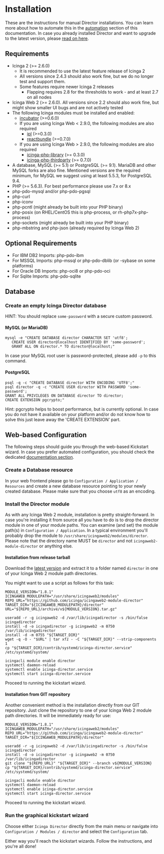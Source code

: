 <a id="Installation"></a>Installation
=====================================

These are the instructions for manual Director installations. You can
learn more about how to automate this in the [automation](03-Automation.md) section
of this documentation. In case you already installed Director and want to upgrade
to the latest version, please [read on here](05-Upgrading.md).

Requirements
------------

* Icinga 2 (&gt;= 2.6.0)
  * It is recommended to use the latest feature release of Icinga 2
  * All versions since 2.4.3 should also work fine, but
    we do no longer test and support them.
  * Some features require newer Icinga 2 releases
    * Flapping requires 2.8 for the thresholds to work - and at least 2.7 on all
      nodes
* Icinga Web 2 (&gt;= 2.6.0). All versions since 2.2 should also work fine, but
  might show smaller UI bugs and are not actively tested
* The following Icinga modules must be installed and enabled:
  * [incubator](https://github.com/Icinga/icingaweb2-module-incubator) (>=0.6.0)
  * If you are using Icinga Web &lt; 2.9.0, the following modules are also required
    * [ipl](https://github.com/Icinga/icingaweb2-module-ipl) (>=0.3.0)
    * [reactbundle](https://github.com/Icinga/icingaweb2-module-reactbundle) (>=0.7.0)
  * If you are using Icinga Web &gt; 2.9.0, the following modules are also required
    * [icinga-php-library](https://github.com/Icinga/icinga-php-library) (>= 0.3.0)
    * [icinga-php-thirdparty](https://github.com/Icinga/icinga-php-thirdparty) (>= 0.7.0)
* A database, MySQL (&gt;= 5.1) or PostgreSQL (&gt;= 9.1). MariaDB and other
  MySQL forks are also fine. Mentioned versions are the required minimum,
  for MySQL we suggest using at least 5.5.3, for PostgreSQL 9.4.
* PHP (>= 5.6.3). For best performance please use 7.x or 8.x
* php-pdo-mysql and/or php-pdo-pgsql
* php-curl
* php-iconv
* php-pcntl (might already be built into your PHP binary)
* php-posix (on RHEL/CentOS this is php-process, or rh-php7x-php-process)
* php-sockets (might already be built into your PHP binary)
* php-mbstring and php-json (already required by Icinga Web 2)

Optional Requirements
---------------------
* For IBM DB2 Imports: php-pdo-ibm
* For MSSQL Imports: php-mssql or php-pdo-dblib (or -sybase on some platforms)
* For Oracle DB Imports: php-oci8 or php-pdo-oci
* For Sqlite Imports: php-pdo-sqlite

Database
--------

### Create an empty Icinga Director database

HINT: You should replace `some-password` with a secure custom password.

#### MySQL (or MariaDB)

    mysql -e "CREATE DATABASE director CHARACTER SET 'utf8';
       CREATE USER director@localhost IDENTIFIED BY 'some-password';
       GRANT ALL ON director.* TO director@localhost;"

In case your MySQL root user is password-protected, please add `-p` to this
command.

#### PostgreSQL

    psql -q -c "CREATE DATABASE director WITH ENCODING 'UTF8';"
    psql director -q -c "CREATE USER director WITH PASSWORD 'some-password';
    GRANT ALL PRIVILEGES ON DATABASE director TO director;
    CREATE EXTENSION pgcrypto;"

Hint: pgcrypto helps to boost performance, but is currently optional. In case you
do not have it available on your platform and/or do not know how to solve this
just leave away the 'CREATE EXTENSION' part.

Web-based Configuration
-----------------------

The following steps should guide you through the web-based Kickstart wizard.
In case you prefer automated configuration, you should check the dedicated
[documentation section](03-Automation.md).

### Create a Database resource

In your web frontend please go to `Configuration / Application / Resources`
and create a new database resource pointing to your newly created database.
Please make sure that you choose `utf8` as an encoding.


### Install the Director module

As with any Icinga Web 2 module, installation is pretty straight-forward. In
case you're installing it from source all you have to do is to drop the director
module in one of your module paths. You can examine (and set) the module path(s)
in `Configuration / Application`. In a typical environment you'll probably drop the
module to `/usr/share/icingaweb2/modules/director`. Please note that the directory
name MUST be `director` and not `icingaweb2-module-director` or anything else.

#### Installation from release tarball

Download the [latest version](https://github.com/Icinga/icingaweb2-module-director/releases)
and extract it to a folder named `director` in one of your Icinga Web 2 module path directories.

You might want to use a script as follows for this task:

```shell
MODULE_VERSION="1.8.1"
ICINGAWEB_MODULEPATH="/usr/share/icingaweb2/modules"
REPO_URL="https://github.com/icinga/icingaweb2-module-director"
TARGET_DIR="${ICINGAWEB_MODULEPATH}/director"
URL="${REPO_URL}/archive/v${MODULE_VERSION}.tar.gz"

useradd -r -g icingaweb2 -d /var/lib/icingadirector -s /bin/false icingadirector
install -d -o icingadirector -g icingaweb2 -m 0750 /var/lib/icingadirector
install -d -m 0755 "${TARGET_DIR}"
wget -q -O - "$URL" | tar xfz - -C "${TARGET_DIR}" --strip-components 1
cp "${TARGET_DIR}/contrib/systemd/icinga-director.service" /etc/systemd/system/

icingacli module enable director
systemctl daemon-reload
systemctl enable icinga-director.service
systemctl start icinga-director.service
```

Proceed to running the kickstart wizard.

#### Installation from GIT repository

Another convenient method is the installation directly from our GIT repository.
Just clone the repository to one of your Icinga Web 2 module path directories.
It will be immediately ready for use:

```shell
MODULE_VERSION="1.8.1"
ICINGAWEB_MODULEPATH="/usr/share/icingaweb2/modules"
REPO_URL="https://github.com/icinga/icingaweb2-module-director"
TARGET_DIR="${ICINGAWEB_MODULEPATH}/director"

useradd -r -g icingaweb2 -d /var/lib/icingadirector -s /bin/false icingadirector
install -d -o icingadirector -g icingaweb2 -m 0750 /var/lib/icingadirector
git clone "${REPO_URL}" "${TARGET_DIR}" --branch v${MODULE_VERSION}
cp "${TARGET_DIR}/contrib/systemd/icinga-director.service" /etc/systemd/system/

icingacli module enable director
systemctl daemon-reload
systemctl enable icinga-director.service
systemctl start icinga-director.service
```

Proceed to running the kickstart wizard.

### Run the graphical kickstart wizard

Choose either `Icinga Director` directly from the main menu or
navigate into `Configuration / Modules / director` and select the `Configuration`
tab.

Either way you'll reach the kickstart wizards. Follow the instructions, and
you're all done!
